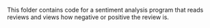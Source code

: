 This folder contains code for a sentiment analysis program that reads reviews and views how negative or positive the review is.
